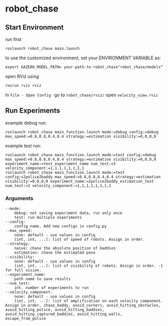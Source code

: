 # robot_chase

## Start Environment
run first
```
roslaunch robot_chase main.launch
```
to use the customized environment, set your ENVIRONMENT VARIABLE as:
```
export GAZEBO_MODEL_PATH= your-path-to-robot_chase"robot_chase/models“
```
open RViz using
```
rosrun rviz rviz
```
In ```File - Open Config ``` go to ```robot_chase/rviz/``` open ```velocity_view.rviz```

## Run Experiments
example debug run:
```
roslaunch robot_chase main_function.launch mode:=debug config:=debug max_speed:=0.8,0.8,0.4,0.4 strategy:=estimation visibility:=0,0,0,0
```
example test run:
```
roslaunch robot_chase main_function.launch mode:=test config:=debug max_speed:=0.8,0.8,0.4,0.4 strategy:=estimation visibility:=0,0,0,0 experiment_name:=test_experiment_name num_test:=3 velocity_component:=1,1,1,1,1,1,1,1
roslaunch robot_chase main_function.launch mode:=test config:=2police2baddy max_speed:=0.8,0.8,0.4,0.4 strategy:=estimation visibility:=0,0,0,0 experiment_name:=2police2baddy_estimation_test num_test:=3 velocity_component:=1,1,1,1,1,1,1,1
```
### Arguments
```
--mode:
    debug: not saving experiment data, run only once
    test: run multiple experiments
--config:
    config name. Add new configs in config.py
--max_speed:
    none: default - use values in config
    [int, int, ...]: list of speed of robots. Assign in order.
--strategy:
    naive: chase the absolute position of baddies
    estimation: chase the estimated pose
--visibility:
    none: default - use values in config
    [int, int, ...]: list of visibility of robots. Assign in order. -1 for full vision.
--experiment_name:
    path name to save results
--num_test:
    int. number of experiments to run
--velocity_component:
    none: default - use values in config
    [int, int, ...]: list of amplification on each velocity component. Assign in order, chase_baddy, avoid_corners, avoid_hitting_obstacles, avoid_hitting_police, avoid_hitting_baddies, avoid_hitting_captured_baddies, avoid_hitting_walls, escape_from_police
```

